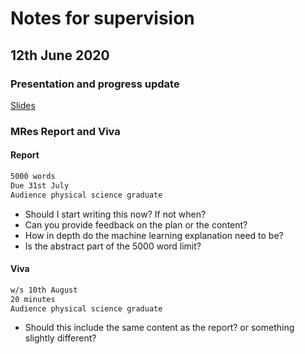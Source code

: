 # Notes for supervision

## 12th June 2020

### Presentation and progress update

[Slides](https://www.dropbox.com/s/9ojasnnv8ktu34m/2020-06-12.pptx?dl=0)

### MRes Report and Viva

#### Report

``` markdown
5000 words
Due 31st July
Audience physical science graduate
```

* Should I start writing this now? If not when?
* Can you provide feedback on the plan or the content?
* How in depth do the machine learning explanation need to be?
* Is the abstract part of the 5000 word limit?

#### Viva

``` markdown
w/s 10th August
20 minutes
Audience physical science graduate
```

* Should this include the same content as the report? or something slightly different?
